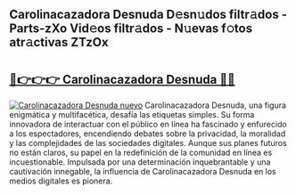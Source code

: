 ## Carolinacazadora Desnuda D𝚎sn𝚞dos filtr𝚊dos - Parts-zXo Vid𝚎os filtr𝚊dos - N𝚞evas f𝚘tos atr𝚊ctivas ZTzOx

# <h2><a href="http://mb5ogio.tromn.icu/?c=Carolinacazadora+Desnuda">🔗👉👉👉 Carolinacazadora Desnuda 🔗🔗</a></h2>

[![Carolinacazadora Desnuda nuevo](https://i.imgur.com/pEAQMta.gif)](http://mb5ogio.tromn.icu/?c=Carolinacazadora+Desnuda)
Carolinacazadora Desnuda, una figura enigmática y multifacética, desafía las etiquetas simples. Su forma innovadora de interactuar con el público en línea ha fascinado y enfurecido a los espectadores, encendiendo debates sobre la privacidad, la moralidad y las complejidades de las sociedades digitales. Aunque sus planes futuros no están claros, su papel en la redefinición de la comunidad en línea es incuestionable. Impulsada por una determinación inquebrantable y una cautivación innegable, la influencia de Carolinacazadora Desnuda en los medios digitales es pionera.
